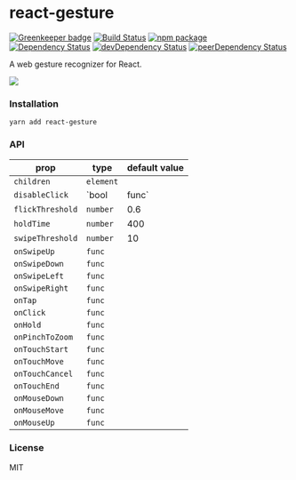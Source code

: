 # react-gesture

[![Greenkeeper badge](https://badges.greenkeeper.io/opensource-cards/react-gesture.svg)](https://greenkeeper.io/)
[![Build Status](https://travis-ci.org/opensource-cards/react-gesture.svg?branch=master)](https://travis-ci.org/opensource-cards/react-gesture)
[![npm package](https://badge.fury.io/js/react-gesture.svg)](https://www.npmjs.org/package/react-gesture)
[![Dependency Status](https://david-dm.org/opensource-cards/react-gesture.svg)](https://david-dm.org/opensource-cards/react-gesture)
[![devDependency Status](https://david-dm.org/opensource-cards/react-gesture/dev-status.svg)](https://david-dm.org/opensource-cards/react-gesture#info=devDependencies)
[![peerDependency Status](https://david-dm.org/opensource-cards/react-gesture/peer-status.svg)](https://david-dm.org/opensource-cards/react-gesture#info=peerDependencies)

A web gesture recognizer for React.

![](https://github.com/opensource-cards/react-gesture/blob/master/demo.gif)

### Installation

```
yarn add react-gesture
```

### API

prop               | type                  | default value
-------------------|-----------------------|--------------
`children`         | `element`             |
`disableClick`     | `bool | func`         |
`flickThreshold`   | `number`              | 0.6
`holdTime`         | `number`              | 400
`swipeThreshold`   | `number`              | 10
`onSwipeUp`        | `func`                |
`onSwipeDown`      | `func`                |
`onSwipeLeft`      | `func`                |
`onSwipeRight`     | `func`                |
`onTap`            | `func`                |
`onClick`          | `func`                |
`onHold`           | `func`                |
`onPinchToZoom`    | `func`                |
`onTouchStart`     | `func`                |
`onTouchMove`      | `func`                |
`onTouchCancel`    | `func`                |
`onTouchEnd`       | `func`                |
`onMouseDown`      | `func`                |
`onMouseMove`      | `func`                |
`onMouseUp`        | `func`                |

### License

MIT
